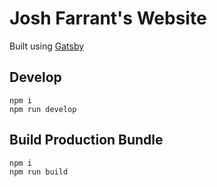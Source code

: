# Josh Farrant's Website

Built using [Gatsby](https://www.gatsbyjs.org/)

## Develop

```
npm i
npm run develop
```

## Build Production Bundle

```
npm i
npm run build
```
